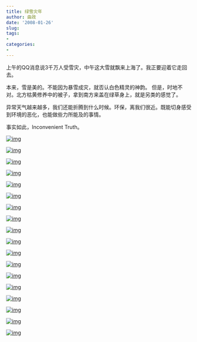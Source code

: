 ```yaml
---
title: 绿雪灾年
author: 曲政
date: '2008-01-26'
slug: 
tags:
- 
categories:
- 
---
```


上午的QQ消息说3千万人受雪灾，中午这大雪就飘来上海了。我正要迎着它走回去。 

本来，雪是美的。不能因为暴雪成灾，就否认白色精灵的神韵。 
但是，时地不对。北方枯黄修养中的被子，拿到南方来盖在绿草身上，就是另类的感觉了。 

异常天气越来越多，我们还能折腾到什么时候。环保，离我们很近。既能切身感受到环境的恶化，也能做些力所能及的事情。 

事实如此，Inconvenient Truth。 

[![img](https://tva1.sinaimg.cn/large/006tNbRwgy1g9zgawl5u4j30im0dz3zr.jpg)](http://photo.store.qq.com/http_imgload.cgi?/rurl2=79ebccb48b9b401a42f89047e4e266c21a76160819befb88bbd40e7b03b052b1a9685d3715bf1f672c45376151b2108aabba8a54751076e2561629d005aff87a5a9b47bc4fc1ecd4fd28784d02f79474566726c1) 

[![img](https://tva1.sinaimg.cn/large/006tNbRwgy1g9zgaucaq4j30ci0gomzt.jpg)](http://photo.store.qq.com/http_imgload.cgi?/rurl2=5383538076c51ce33b5592ba8a1312b1bcc2373ad9b5ca09477c5ee252ac9308594744dda0d5bcf137428ed82226efaacbaf28cc950aee59986191832dce23d2fc4b4f2287f990350723cbc7e004c2cee2932dfb) 

[![img](https://tva1.sinaimg.cn/large/006tNbRwgy1g9zgb3rjg1j30im0dz0ut.jpg)](http://photo.store.qq.com/http_imgload.cgi?/rurl2=a60728de6fdcb52a07052b1d8a7d895db9170e4006d39504f099c9b03cd740e54b1aafbf2ac7c9aead140978952acddd269466b20573fdff039e791797c7b2e36f476055299669db54235ac990f499d2b87269cc) 

[![img](http://photo.store.qq.com/http_imgload.cgi?/rurl2=fdbf8dc674988e67bfc905815174a3caa9ace26e431fcc90044fa3593f08fe5696c146a23a0292ab1cc36ab913ba2f8a97e6aa3152708db63d108733637aab345939918fb56721916990b97435d4ef431d86d68e)](http://photo.store.qq.com/http_imgload.cgi?/rurl2=fdbf8dc674988e67bfc905815174a3caa9ace26e431fcc90044fa3593f08fe5696c146a23a0292ab1cc36ab913ba2f8a97e6aa3152708db63d108733637aab345939918fb56721916990b97435d4ef431d86d68e) 

[![img](https://tva1.sinaimg.cn/large/006tNbRwgy1g9zgb981hyj30im0dzacq.jpg)](http://photo.store.qq.com/http_imgload.cgi?/rurl2=7462d8f835a2519f438af9a72ed30011c1adabf440879203cfe9d316f945193323635e5a95bceeff39a5c5ebcefc48cf9b58b31a9b157e26419296305e7f5a6d9d637972a7572d1dfa841a3e5e41b0afdcd5c7db) 

[![img](http://photo.store.qq.com/http_imgload.cgi?/rurl2=5d309cd3377c11cf4bc5277b1ebaa865e1a217f6c53316e1235f49f42524b6cdcfc7feeb2f6aab9d820d38fa3e491a32923977aefecc6155723c6e79ce29ee2d4ba1f1a62d59226d282064e3a925f9ada3619ea4)](http://photo.store.qq.com/http_imgload.cgi?/rurl2=5d309cd3377c11cf4bc5277b1ebaa865e1a217f6c53316e1235f49f42524b6cdcfc7feeb2f6aab9d820d38fa3e491a32923977aefecc6155723c6e79ce29ee2d4ba1f1a62d59226d282064e3a925f9ada3619ea4) 

[![img](https://tva1.sinaimg.cn/large/006tNbRwgy1g9zgb4y8x7j30im0dztac.jpg)](http://photo.store.qq.com/http_imgload.cgi?/rurl2=66acedeacba949e2c432b7f2fe8214f0a4d193c9dc9c3fb869ecc7c073513edb7970a6a14f62462af772394a48ee07da777a59738b40daca2d16fdc651acbaf0efdcc84e09bfea5eb9e7a3ce6786f0d5a0861a3d) 

[![img](https://tva1.sinaimg.cn/large/006tNbRwgy1g9zgayff9pj30im0dztaz.jpg)](http://photo.store.qq.com/http_imgload.cgi?/rurl2=d8cc4f4824a109307fd6adac57bde40f45bb48375fea6f6e0ebd35cb99351d4bdc5674f7aac51983622cec6280f918be1ca6130c12fe8c550c83e022792c55ec7c44e2599bcf724573a00b4672bbe42d06fd299b) 

[![img](http://photo.store.qq.com/http_imgload.cgi?/rurl2=7016625e83d919340a0ec688f416f1123f01544ea1d3b5bf33cdbb1572b7463dd6df884fdd44bea65b94191c1fc7937a8faa35a577092761d25b2f0c684c0df338cb36ed666db036223dbb0f1d78ab9d46983637)](http://photo.store.qq.com/http_imgload.cgi?/rurl2=7016625e83d919340a0ec688f416f1123f01544ea1d3b5bf33cdbb1572b7463dd6df884fdd44bea65b94191c1fc7937a8faa35a577092761d25b2f0c684c0df338cb36ed666db036223dbb0f1d78ab9d46983637) 


[![img](https://tva1.sinaimg.cn/large/006tNbRwgy1g9zgaun3rgj30im0dz3zr.jpg)](http://photo.store.qq.com/http_imgload.cgi?/rurl2=b613915855f98e25bbd75009930d606fa57d16f4cdd243e62d86ffc22747da9af2f256deb7caff612456d427b3eda215315695bbdba79236bc9eaa4829373c229bf41abc31f08c9cec9fcd8230e3e59b0574b853) 

[![img](https://tva1.sinaimg.cn/large/006tNbRwgy1g9zgb05jspj30ci0go40e.jpg)](http://photo.store.qq.com/http_imgload.cgi?/rurl2=379d0aedc26d661b150755e06f9f8ee4411fc9d86bd756525ec731cb43e5b19c9503680b03ec74968ae26d66a4b3b3820c0e650cb8c73ca7a23562a44a9e72b44c56197fab5f44596007b92d498bf6237df42d85) 

[![img](https://tva1.sinaimg.cn/large/006tNbRwgy1g9zgavi8zwj30ci0go0u4.jpg)](http://photo.store.qq.com/http_imgload.cgi?/rurl2=dc364345c7c7c26abe0ad7c46d6bc52b89ac57ffe1eb1ce424179cb0020476bc8deca0ef30b4a472d5ace9179f7358b241e2b56d6e732b383fe6bc7d317de6bcaf3cd05410fc036d29c5bac6e99baf6a1500306e) 

[![img](https://tva1.sinaimg.cn/large/006tNbRwgy1g9zgb6mv2xj30im0dzmyr.jpg)](http://photo.store.qq.com/http_imgload.cgi?/rurl2=14c2f5f8555fd9053a83fb29c9e5ccde872948fc5dbc83747a2cdb2295ea20d649427da6157193b3b17c4d12d3ad6c9ad34ad0fa93aa615bb64609397025e3c5f7cd29710aa21c9bd0ae41e8dfac86bb21dbe74c) 

[![img](https://tva1.sinaimg.cn/large/006tNbRwgy1g9zgb2i484j30im0dzgn2.jpg)](http://photo.store.qq.com/http_imgload.cgi?/rurl2=ec15044cef3304d57355b856ec3b17a9739fe477ddeff818148fe4a89acfdc8b3fdf50b117542b879a73bb6ed7310beaaa11f620311723665dabbdfbfd9759b6e8083fe0fb49a3a4a7240884b6fa032bccc94580) 

[![img](https://tva1.sinaimg.cn/large/006tNbRwgy1g9zgb7ubhlj30im0dzjto.jpg)](http://photo.store.qq.com/http_imgload.cgi?/rurl2=2aee82bfbe7986101b38111cf859d417859299ba73c1604d8016f8840284682b40cd5f79501cb7cedc6a5a643ae5b65234932c9a41cda8c69d3a8589a44be401ac0d006e040014fe79fce142ece9820e0e40c55c) 

[![img](https://tva1.sinaimg.cn/large/006tNbRwgy1g9zgbb1ar5j30im0dzq4l.jpg)](http://photo.store.qq.com/http_imgload.cgi?/rurl2=edc9b75d0146e686dca94c4ac785759675b196f85196da9c6efe71b1699edaeb1893520aec0a9203d347c6708cc1f10db6c0113afff8fda6f0dda298cf3d725b34d93aa3c615e54dce12f3a9ee19df835bede845) 

[![img](https://tva1.sinaimg.cn/large/006tNbRwgy1g9zgbc1v8cj30im0dzmyy.jpg)](http://photo.store.qq.com/http_imgload.cgi?/rurl2=5ca20785b8d30015b1260182b71711f3baeaeed3171ab644f2fd52a2019607a8ffc73cadb3a2b4ceb0b9fa4a47bd8a80e37675db422c3015bb4176d48364e0896be0e063005f74b2f0685a3191654130c43408eb) 

[![img](https://tva1.sinaimg.cn/large/006tNbRwgy1g9zgb1gxb7j30im0dzjts.jpg)](http://photo.store.qq.com/http_imgload.cgi?/rurl2=9cc260555507e2eba82571025146ddfa03fb52fa543b7aa8d55b3ce07c8c1d230c3efad2a35758876778d2cadbcf8a745c22111bd413a384349fd3fba5f601617feadaaae027b305e6cd9588c51e961def0103b2)